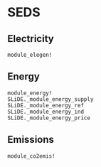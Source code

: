 # SEDS

## Electricity

```@docs
module_elegen!
```

## Energy

```@docs
module_energy!
SLiDE._module_energy_supply
SLiDE._module_energy_ref
SLiDE._module_energy_ind
SLiDE._module_energy_price
```

## Emissions

```@docs
module_co2emis!
```